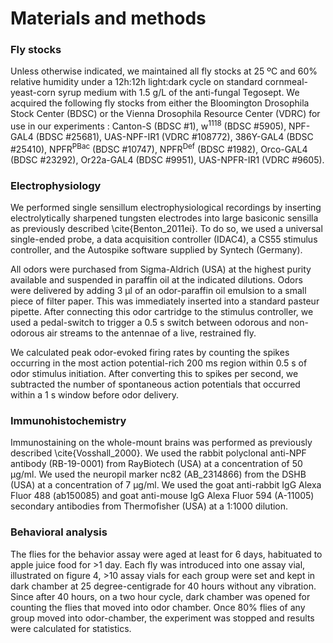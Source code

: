# Materials and methods
### Fly stocks
Unless otherwise indicated, we maintained all fly stocks at 25 ºC and 60% relative humidity under a 12h:12h light:dark cycle on standard cornmeal-yeast-corn syrup medium with 1.5 g/L of the anti-fungal Tegosept.
We acquired the following fly stocks from either the Bloomington Drosophila Stock Center (BDSC) or the Vienna Drosophila Resource Center (VDRC) for use in our experiments :  Canton-S (BDSC #1), w<sup>1118</sup> (BDSC #5905), NPF-GAL4 (BDSC #25681), UAS-NPF-IR1 (VDRC #108772), 386Y-GAL4 (BDSC #25410), NPFR<sup>PBac</sup> (BDSC #10747), NPFR<sup>Def</sup> (BDSC #1982), Orco-GAL4 (BDSC #23292), Or22a-GAL4  (BDSC #9951), UAS-NPFR-IR1 (VDRC #9605).

### Electrophysiology
We performed single sensillum electrophysiological recordings by inserting electrolytically sharpened tungsten electrodes into large basiconic sensilla as previously described \cite{Benton_2011ei}. To do so, we used a universal single-ended probe, a data acquisition controller (IDAC4), a CS55 stimulus controller, and the Autospike software supplied by Syntech (Germany).

All odors were purchased from Sigma-Aldrich (USA) at the highest purity available and suspended in paraffin oil at the indicated dilutions. Odors were delivered by adding 3 µl of an odor-paraffin oil emulsion to a small piece of filter paper. This was immediately inserted into a standard pasteur pipette. After connecting this odor cartridge to the stimulus controller, we used a pedal-switch to trigger a 0.5 s switch between odorous and non-odorous air streams  to the antennae of a live, restrained fly.

We calculated peak odor-evoked firing rates by counting the spikes occurring in the most action potential-rich 200 ms region within 0.5 s of odor stimulus initiation. After converting this to spikes per second, we subtracted the number of spontaneous action potentials that occurred within a 1 s window before odor delivery.

### Immunohistochemistry
Immunostaining on the whole-mount brains was performed as previously described \cite{Vosshall_2000}. We used the rabbit polyclonal anti-NPF antibody (RB-19-0001) from RayBiotech (USA) at a concentration of 50 µg/ml. We used the neuropil marker nc82 (AB_2314866) from the DSHB (USA) at a concentration of 7 µg/ml. We used the goat anti-rabbit IgG Alexa Fluor 488 (ab150085) and goat anti-mouse IgG Alexa Fluor 594 (A-11005) secondary antibodies from Thermofisher (USA) at a 1:1000 dilution.

### Behavioral analysis
The flies for the behavior assay were aged at least for 6 days, habituated to apple juice food for >1 day. Each fly was introduced into one assay vial, illustrated on figure 4, >10 assay vials for each group were set and kept in dark chamber at 25 degree-centigrade for 40 hours without any vibration. Since after 40 hours, on a two hour cycle, dark chamber was opened for counting the flies that moved into odor chamber. Once 80% flies of any group moved into odor-chamber, the experiment was stopped and results were calculated for statistics.
